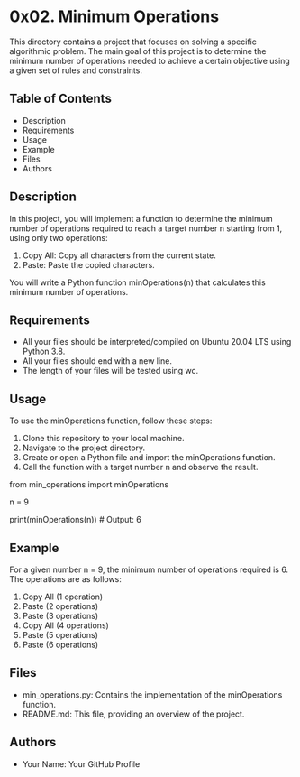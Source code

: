  # 0x02. Minimum Operations

This directory contains a project that focuses on solving a specific algorithmic problem. The main goal of this project is to determine the minimum number of operations needed to achieve a certain objective using a given set of rules and constraints.

## Table of Contents
- Description
- Requirements
- Usage
- Example
- Files
- Authors

## Description

In this project, you will implement a function to determine the minimum number of operations required to reach a target number n starting from 1, using only two operations:

1. Copy All: Copy all characters from the current state.
2. Paste: Paste the copied characters.

You will write a Python function minOperations(n) that calculates this minimum number of operations.

## Requirements

- All your files should be interpreted/compiled on Ubuntu 20.04 LTS using Python 3.8.
- All your files should end with a new line.
- The length of your files will be tested using wc.

## Usage

To use the minOperations function, follow these steps:

1. Clone this repository to your local machine.
2. Navigate to the project directory.
3. Create or open a Python file and import the minOperations function.
4. Call the function with a target number n and observe the result.


from min_operations import minOperations



n = 9

print(minOperations(n))  # Output: 6

## Example

For a given number n = 9, the minimum number of operations required is 6. The operations are as follows:

1. Copy All (1 operation)
2. Paste (2 operations)
3. Paste (3 operations)
4. Copy All (4 operations)
5. Paste (5 operations)
6. Paste (6 operations)

## Files

- min_operations.py: Contains the implementation of the minOperations function.
- README.md: This file, providing an overview of the project.

## Authors

- Your Name: Your GitHub Profile

